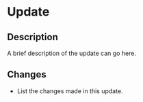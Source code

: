 # Update

## Description
A brief description of the update can go here.

## Changes
- List the changes made in this update.